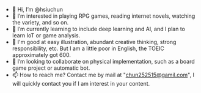 - 👋 Hi, I’m @hsiuchun
- 👀 I’m interested in playing RPG games, reading internet novels, watching the variety, and so on.
- 🌱 I’m currently learning to include deep learning and AI, and I plan to learn IoT or game analysis. 
- 🌱 I'm good at easy illustration, abundant creative thinking, strong responsibility, etc. But I am a little poor in English, the TOEIC approximately got 600.
- 💞️ I’m looking to collaborate on physical implementation, such as a board game project or automatic bot.
- 📫 How to reach me? Contact me by mail at "chun252515@gamil.com", I will quickly contact you if I am interest in your content.

<!---
hsiuchun/hsiuchun is a ✨ special ✨ repository because its `README.md` (this file) appears on your GitHub profile.
You can click the Preview link to take a look at your changes.
--->

